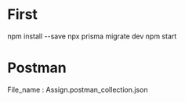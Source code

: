 # First
 npm install --save
 npx prisma migrate dev
 npm start
# Postman
 File_name : Assign.postman_collection.json

